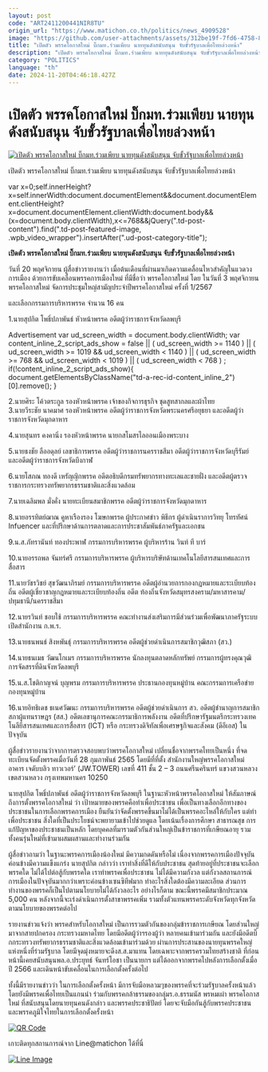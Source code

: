 ```yaml
---
layout: post
code: "ART2411200441NIR8TU"
origin_url: "https://www.matichon.co.th/politics/news_4909528"
image: "https://github.com/user-attachments/assets/312be19f-7fd6-4758-817f-2e3f60dd8d53"
title: "เปิดตัว พรรคโอกาสใหม่ บิ๊กมท.ร่วมเพียบ นายทุนดังสนับสนุน จับขั้วรัฐบาลเพื่อไทยล่วงหน้า"
description: "เปิดตัว พรรคโอกาสใหม่ บิ๊กมท.ร่วมเพียบ นายทุนดังสนับสนุน จับขั้วรัฐบาลเพื่อไทยล่วงหน้า"
category: "POLITICS"
language: "th"
date: 2024-11-20T04:46:18.427Z
---
```


# เปิดตัว พรรคโอกาสใหม่ บิ๊กมท.ร่วมเพียบ นายทุนดังสนับสนุน จับขั้วรัฐบาลเพื่อไทยล่วงหน้า

[![เปิดตัว พรรคโอกาสใหม่ บิ๊กมท.ร่วมเพียบ นายทุนดังสนับสนุน จับขั้วรัฐบาลเพื่อไทยล่วงหน้า](https://www.matichon.co.th/wp-content/uploads/2024/11/118.jpg "118")](https://www.matichon.co.th/wp-content/uploads/2024/11/118.jpg)

เปิดตัว พรรคโอกาสใหม่ บิ๊กมท.ร่วมเพียบ นายทุนดังสนับสนุน จับขั้วรัฐบาลเพื่อไทยล่วงหน้า

var x=0;self.innerHeight?x=self.innerWidth:document.documentElement&&document.documentElement.clientHeight?x=document.documentElement.clientWidth:document.body&&(x=document.body.clientWidth),x<=768&&jQuery(".td-post-content").find(".td-post-featured-image, .wpb\_video\_wrapper").insertAfter(".ud-post-category-title");

**เปิดตัว พรรคโอกาสใหม่ บิ๊กมท.ร่วมเพียบ นายทุนดังสนับสนุน จับขั้วรัฐบาลเพื่อไทยล่วงหน้า**

วันที่ 20 พฤศจิกายน ผู้สื่อข่าวรายงานว่า เมื่อต้นเดือนที่ผ่านมาเกิดความเคลื่อนไหวสำคัญในแวดวงการเมือง ด้วยการขับเคลื่อนพรรคการเมืองใหม่ ที่มีชื่อว่า พรรคโอกาสใหม่ โดย ในวันที่ 3 พฤศจิกายน พรรคโอกาสใหม่ จัดการประชุมใหญ่สามัญประจำปีพรรคโอกาสใหม่ ครั้งที่ 1/2567

และเลือกกรรมการบริหารพรรค จำนวน 16 คน

1.นายสุปกิต โพธิ์ปภาพันธ์ หัวหน้าพรรค อดีตผู้ว่าราชการจังหวัดลพบุรี

Advertisement var ud\_screen\_width = document.body.clientWidth; var content\_inline\_2\_script\_ads\_show = false || ( ud\_screen\_width >= 1140 ) || ( ud\_screen\_width >= 1019 && ud\_screen\_width < 1140 ) || ( ud\_screen\_width >= 768 && ud\_screen\_width < 1019 ) || ( ud\_screen\_width < 768 ) ; if(!content\_inline\_2\_script\_ads\_show){ document.getElementsByClassName("td-a-rec-id-content\_inline\_2")\[0\].remove(); }

2.นายศิระ โค้วตระกูล รองหัวหน้าพรรค เจ้าของกิจการธุรกิจ ชุดสูทสากลและผ้าไทย  
3.นายวีระชัย นาคมาศ รองหัวหน้าพรรค อดีตผู้ว่าราชการจังหวัดพระนครศรีอยุธยา และอดีตผู้ว่าราชการจังหวัดมุกดาหาร

4.นายสุนทร คงคานิ่ง รองหัวหน้าพรรค นายกสโมสรไลออนเมืองพระบาง

5.นายธงชัย ลืออดุลย์ เลขาธิการพรรค อดีตผู้ว่าราชการนครราชสีมา อดีตผู้ว่าราชการจังหวัดบุรีรัมย์ และอดีตผู้ว่าราชการจังหวัดบึงกาฬ

6.นายโสภณ ทองดี เหรัญญิกพรรค อดีตอธิบดีกรมทรัพยากรทางทะเลและชายฝั่ง และอดีตผู้ตรวจราชการกระทรวงทรัพยากรธรรมชาติและสิ่งแวดล้อม

7.นายเฉลิมพล มั่งคั่ง นายทะเบียนสมาชิกพรรค อดีตผู้ว่าราชการจังหวัดมุกดาหาร

8.นายอรรทิตย์ฌาณ คูหาเรืองรอง โฆษกพรรค ผู้ประกาศข่าว พิธีกร ผู้ดำเนินราการวิทยุ โทรทัศน์ Infuencer และที่ปรึกษาด้านการตลาดและการประชาสัมพันธ์ภาครัฐและเอกชน

9.น.ส.ภัทรานันท์ ทองประพาฬ กรรมการบริหารพรรค ผู้บริหารร้าน วินท์ ที บาร์

10.นายอรรถพล จันทร์ศรี กรรมการบริหารพรรค ผู้บริหารบริษัทด้านเทคโนโลยีสารสนเทศและการสื่อสาร

11.นายวัชรวิชย์ สุขวัฒนาภิรมย์ กรรมการบริหารพรรค อดีตผู้อำนวยการกองกฎหมายและระเบียบท้องถิ่น อดีตผู้เชี่ยวชาญกฎหมายและระเบียบท้องถิ่น อดีต ท้องถิ่นจังหวัดสมุทรสงคราม/มหาสารคาม/ปทุมธานี/นครราชสีมา

12.นายรวินท์ ชอบใช้ กรรมการบริหารพรรค คณะทำงานส่งเสริมการมีส่วนร่วมเพื่อพัฒนาภาครัฐระบบเปิดสำนักงาน ก.พ.ร.

13.นายธนพนธ์ สิงหพันธุ์ กรรมการบริหารพรรค อดีตผู้ช่วยดำเนินการสมาชิกวุฒิสภา (สว.)

14.นายธนเมธ วัฒนโกเมร กรรมการบริหารพรรค นักลงทุนตลาดหลักทรัพย์ กรรมการผู้ทรงคุณวุฒิการจัดสรรที่ดินจังหวัดลพบุรี

15.น.ส.โชติกาญจน์ บุญพรม กรรมการบริหารพรรค ประธานกองทุนหมู่บ้าน คณะกรรมการเครือข่ายกองทุนหมู่บ้าน

16.นายอิทธิเดช ธเนศวัฒนะ กรรมการบริหารพรรค อดีตผู้ช่วยดำเนินการ สว. อดีตผู้ชำนาญการสมาชิกสภาผู้แทนราษฎร (สส.) อดีตเลขานุการคณะกรรมาธิการพลังงาน อดีตที่ปรึกษารัฐมนตรีกระทรวงเทคโนลียีสารสนเทศและการสื่อสาร (ICT) หรือ กระทรวงดิจิทัลเพื่อเศรษฐกิจและสังคม (ดีอีเอส) ในปัจจุบัน

ผู้สื่อข่าวรายงานว่าจากการตรวจสอบพบว่าพรรคโอกาสใหม่ เปลี่ยนชื่อจากพรรคไทยเป็นหนึ่ง ที่จดทะเบียนจัดตั้งพรรคเมื่อวันที่ 28 กุมภาพันธ์ 2565 โดยมีที่ที่ตั้ง สำนักงานใหญ่พรรคโอกาสใหม่ อาคาร เจดับบลิว ทาวเวอร์’ (JW.TOWER) เลขที่ 411 ชั้น 2 – 3 ถนนศรีนครินทร์ แขวงสวนหลวง เขตสวนหลวง กรุงเทพมหานคร 10250

นายสุปกิต โพธิ์ปภาพันธ์ อดีตผู้ว่าราชการจังหวัดลพบุรี ในฐานะหัวหน้าพรรคโอกาสใหม่ ให้สัมภาษณ์ถึงการตั้งพรรคโอกาสใหม่ ว่า เป้าหมายของพรรคคือทำเพื่อประชาชน เพื่อเป็นทางเลือกอีกทางของประชาชนในการเลือกพรรคการเมือง ยืนยันว่าจัดตั้งพรรคขึ้นมาไม่ได้เป็นพรรคอะไหล่ให้กับใคร แต่ทำเพื่อประชาชน สิ่งใดที่เป็นประโยชน์จะพยายามเข้าไปช่วยดูแล โดยเน้นเรื่องการศึกษา สาธารณสุข การแก้ปัญหาของประชาชนเป็นหลัก โดยบุคคลที่มารวมตัวกันส่วนใหญ่เป็นข้าราชการที่เกษียณอายุ รวมทั้งคนรุ่นใหม่ที่เข้ามาผสมผสานและทำงานร่วมกัน

ผู้สื่อข่าวถามว่า ในฐานะพรรคการเมืองน้องใหม่ มีความกดดันหรือไม่ เนื่องจากพรรคการเมืองปัจจุบันค่อนข้างมีความแข็งแกร่ง นายสุปกิต กล่าวว่า เราทำสิ่งที่ดีให้กับประชาชน สุดท้ายอยู่ที่ประชาชนจะเลือกพรรคใด ไม่ได้ไปต่อสู้กับพรรคใด เราทำพรรคเพื่อประชาชน ไม่ได้มีความกังวล แต่กังวลสถานการณ์การเมืองในปัจจุบันมากกว่าเพราะค่อนข้างเซนซิทีฟมาก ทำอะไรสิ่งใดต้องมีความละเอียด ส่วนการทำงานของพรรคก็เป็นไปตามนโยบายไม่ได้กังวลอะไร อย่างไรก็ตาม ขณะนี้พรรคมีสมาชิกประมาณ 5,000 คน หลังจากนี้จะเร่งดำเนินการตั้งสาขาพรรคเพิ่ม รวมทั้งตัวแทนพรรคระดับจังหวัดทุกจังหวัดตามนโยบายของพรรคต่อไป

รายงานข่าวแจ้งว่า พรรคสำหรับโอกาสใหม่ เป็นการรวมตัวกันของกลุ่มข้าราชการเกษียณ โดยส่วนใหญ่มาจากสายปกครอง กระทรวงมหาดไทย โดยมีอดีตผู้ว่าฯรองผู้ว่า หลายคนเข้ามาร่วมกัน และยังมีอดีตบิ๊กกระทรวงทรัพยากรธรรมชาติและสิ่งแวดล้อมเข้ามาร่วมด้วย ผ่านการประสานของนายทุนพรรคใหญ่แห่งหนึ่งที่ร่วมรัฐบาล โดยมีจุดมุ่งหมายจะดึงส.ส.มาแทน โดยเฉพาะจากพรรครวมไทยสร้างชาติ ที่ก่อนหน้านี้เคยสนับสนุนพล.อ.ประยุทธ์ จันทร์โอชา เป็นนายกฯ แต่ได้ออกจากพรรคไปหลังการเลือกตั้งเมื่อปี 2566 และเดินหน้าขับเคลื่อนในการเลือกตั้งครั้งต่อไป

ทั้งนี้มีรายงานข่าวว่า ในการเลือกตั้งครั้งหน้า มีการจับมือหลวมๆของพรรคที่จะร่วมรัฐบาลครั้งหน้าแล้ว โดยยังมีพรรคเพื่อไทยเป็นแกนนำ ร่วมกับพรรคกล้าธรรมของกลุ่มร.อ.ธรรมนัส พรหมเผ่า พรรคโอกาสใหม่ ที่สนับสนุนโดยนายทุนคนดังกล่าว และพรรคประชาธิปัตย์ โดยจะจับมือกันสู้กับพรรคประชาชน และพรรคภูมิใจไทยในการเลือกตั้งครั้งหน้า

[![QR Code](https://www.matichon.co.th/wp-content/uploads/2023/07/wob1371z.jpg)](https://lin.ee/ht0nDxX)

เกาะติดทุกสถานการณ์จาก Line@matichon ได้ที่นี่

[![Line Image](https://www.matichon.co.th/wp-content/uploads/2023/07/th.png)](https://lin.ee/ht0nDxX)